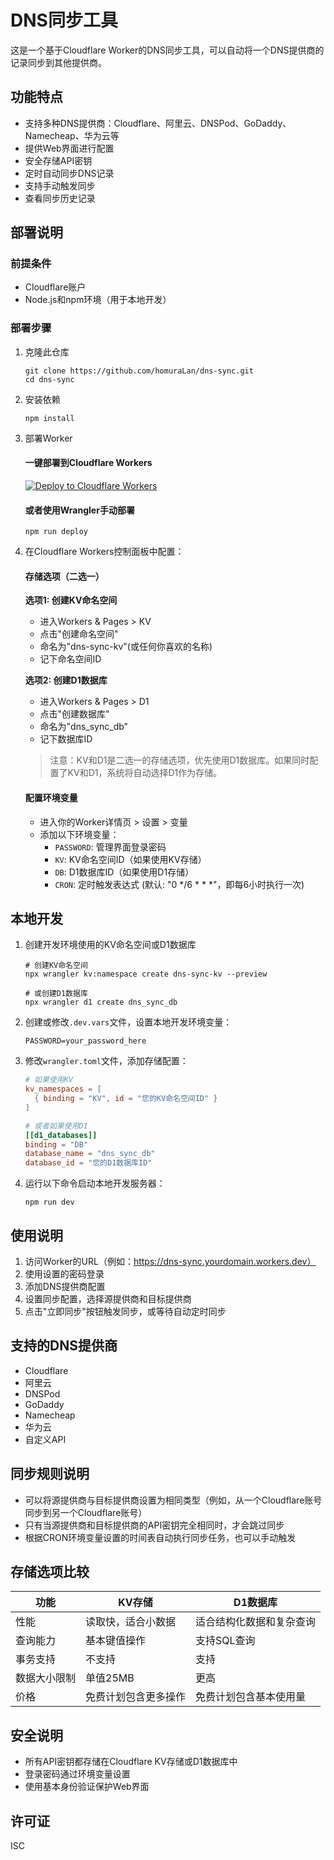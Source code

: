 # DNS同步工具

这是一个基于Cloudflare Worker的DNS同步工具，可以自动将一个DNS提供商的记录同步到其他提供商。

## 功能特点

- 支持多种DNS提供商：Cloudflare、阿里云、DNSPod、GoDaddy、Namecheap、华为云等
- 提供Web界面进行配置
- 安全存储API密钥
- 定时自动同步DNS记录
- 支持手动触发同步
- 查看同步历史记录

## 部署说明

### 前提条件

- Cloudflare账户
- Node.js和npm环境（用于本地开发）

### 部署步骤

1. 克隆此仓库
   ```
   git clone https://github.com/homuraLan/dns-sync.git
   cd dns-sync
   ```

2. 安装依赖
   ```
   npm install
   ```

3. 部署Worker

   #### 一键部署到Cloudflare Workers
   
   [![Deploy to Cloudflare Workers](https://deploy.workers.cloudflare.com/button)](https://deploy.workers.cloudflare.com/?url=https://github.com/homuraLan/dns-sync)

   #### 或者使用Wrangler手动部署
   ```
   npm run deploy
   ```

4. 在Cloudflare Workers控制面板中配置：
   
   #### 存储选项（二选一）
   
   **选项1: 创建KV命名空间**
   - 进入Workers & Pages > KV
   - 点击"创建命名空间"
   - 命名为"dns-sync-kv"(或任何你喜欢的名称)
   - 记下命名空间ID
   
   **选项2: 创建D1数据库**
   - 进入Workers & Pages > D1
   - 点击"创建数据库"
   - 命名为"dns_sync_db"
   - 记下数据库ID
   
   > 注意：KV和D1是二选一的存储选项，优先使用D1数据库。如果同时配置了KV和D1，系统将自动选择D1作为存储。
   
   #### 配置环境变量
   - 进入你的Worker详情页 > 设置 > 变量
   - 添加以下环境变量：
     - `PASSWORD`: 管理界面登录密码
     - `KV`: KV命名空间ID（如果使用KV存储）
     - `DB`: D1数据库ID（如果使用D1存储）
     - `CRON`: 定时触发表达式 (默认: "0 */6 * * *"，即每6小时执行一次)

## 本地开发

1. 创建开发环境使用的KV命名空间或D1数据库
   ```
   # 创建KV命名空间
   npx wrangler kv:namespace create dns-sync-kv --preview
   
   # 或创建D1数据库
   npx wrangler d1 create dns_sync_db
   ```

2. 创建或修改`.dev.vars`文件，设置本地开发环境变量：
   ```
   PASSWORD=your_password_here
   ```

3. 修改`wrangler.toml`文件，添加存储配置：
   ```toml
   # 如果使用KV
   kv_namespaces = [
     { binding = "KV", id = "您的KV命名空间ID" }
   ]
   
   # 或者如果使用D1
   [[d1_databases]]
   binding = "DB"
   database_name = "dns_sync_db"
   database_id = "您的D1数据库ID"
   ```

4. 运行以下命令启动本地开发服务器：
   ```
   npm run dev
   ```

## 使用说明

1. 访问Worker的URL（例如：https://dns-sync.yourdomain.workers.dev）
2. 使用设置的密码登录
3. 添加DNS提供商配置
4. 设置同步配置，选择源提供商和目标提供商
5. 点击"立即同步"按钮触发同步，或等待自动定时同步

## 支持的DNS提供商

- Cloudflare
- 阿里云
- DNSPod
- GoDaddy
- Namecheap
- 华为云
- 自定义API

## 同步规则说明

- 可以将源提供商与目标提供商设置为相同类型（例如，从一个Cloudflare账号同步到另一个Cloudflare账号）
- 只有当源提供商和目标提供商的API密钥完全相同时，才会跳过同步
- 根据CRON环境变量设置的时间表自动执行同步任务，也可以手动触发

## 存储选项比较

| 功能 | KV存储 | D1数据库 |
|------|-------|---------|
| 性能 | 读取快，适合小数据 | 适合结构化数据和复杂查询 |
| 查询能力 | 基本键值操作 | 支持SQL查询 |
| 事务支持 | 不支持 | 支持 |
| 数据大小限制 | 单值25MB | 更高 |
| 价格 | 免费计划包含更多操作 | 免费计划包含基本使用量 |

## 安全说明

- 所有API密钥都存储在Cloudflare KV存储或D1数据库中
- 登录密码通过环境变量设置
- 使用基本身份验证保护Web界面

## 许可证

ISC 